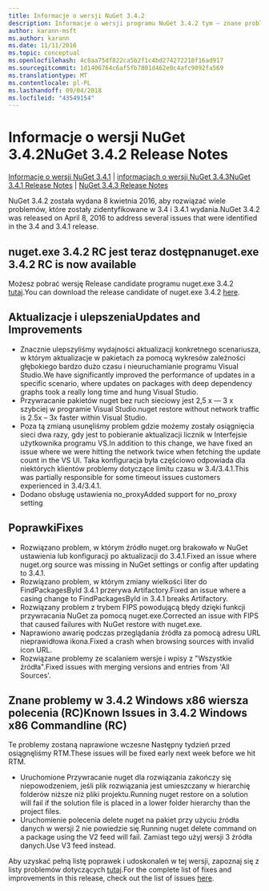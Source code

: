 ```yaml
---
title: Informacje o wersji NuGet 3.4.2
description: Informacje o wersji programu NuGet 3.4.2 tym — znane problemy, poprawki, funkcje dodane i DCRs.
author: karann-msft
ms.author: karann
ms.date: 11/11/2016
ms.topic: conceptual
ms.openlocfilehash: 4c8aa75df822ca5b2f1c4bd274272218f16ad917
ms.sourcegitcommit: 1d1406764c6af5fb7801d462e0c4afc9092fa569
ms.translationtype: MT
ms.contentlocale: pl-PL
ms.lasthandoff: 09/04/2018
ms.locfileid: "43549154"
---
```

# <a name="nuget-342-release-notes"></a><span data-ttu-id="ded05-103">Informacje o wersji NuGet 3.4.2</span><span class="sxs-lookup"><span data-stu-id="ded05-103">NuGet 3.4.2 Release Notes</span></span>

<span data-ttu-id="ded05-104">[Informacje o wersji NuGet 3.4.1](../release-notes/nuget-3.4.1.md) | [informacjach o wersji NuGet 3.4.3](../release-notes/nuget-3.4.3.md)</span><span class="sxs-lookup"><span data-stu-id="ded05-104">[NuGet 3.4.1 Release Notes](../release-notes/nuget-3.4.1.md) | [NuGet 3.4.3 Release Notes](../release-notes/nuget-3.4.3.md)</span></span>

<span data-ttu-id="ded05-105">NuGet 3.4.2 została wydana 8 kwietnia 2016, aby rozwiązać wiele problemów, które zostały zidentyfikowane w 3.4 i 3.4.1 wydania.</span><span class="sxs-lookup"><span data-stu-id="ded05-105">NuGet 3.4.2 was released on April 8, 2016 to address several issues that were identified in the 3.4 and 3.4.1 release.</span></span>

## <a name="nugetexe-342-rc-is-now-available"></a><span data-ttu-id="ded05-106">nuget.exe 3.4.2 RC jest teraz dostępna</span><span class="sxs-lookup"><span data-stu-id="ded05-106">nuget.exe 3.4.2 RC is now available</span></span>

<span data-ttu-id="ded05-107">Możesz pobrać wersję Release candidate programu nuget.exe 3.4.2 [tutaj](https://dist.nuget.org/index.html).</span><span class="sxs-lookup"><span data-stu-id="ded05-107">You can download the release candidate of nuget.exe 3.4.2 [here](https://dist.nuget.org/index.html).</span></span>

## <a name="updates-and-improvements"></a><span data-ttu-id="ded05-108">Aktualizacje i ulepszenia</span><span class="sxs-lookup"><span data-stu-id="ded05-108">Updates and Improvements</span></span>

* <span data-ttu-id="ded05-109">Znacznie ulepszyliśmy wydajności aktualizacji konkretnego scenariusza, w którym aktualizacje w pakietach za pomocą wykresów zależności głębokiego bardzo dużo czasu i nieuruchamianie programu Visual Studio.</span><span class="sxs-lookup"><span data-stu-id="ded05-109">We have significantly improved the performance of updates in a specific scenario, where updates on packages with deep dependency graphs took a really long time and hung Visual Studio.</span></span>
* <span data-ttu-id="ded05-110">Przywracanie pakietów nuget bez ruch sieciowy jest 2,5 x — 3 x szybciej w programie Visual Studio.</span><span class="sxs-lookup"><span data-stu-id="ded05-110">nuget restore without network traffic is 2.5x – 3x faster within Visual Studio.</span></span>
* <span data-ttu-id="ded05-111">Poza tą zmianą usunęliśmy problem gdzie możemy zostały osiągnięcia sieci dwa razy, gdy jest to pobieranie aktualizacji licznik w Interfejsie użytkownika programu VS.</span><span class="sxs-lookup"><span data-stu-id="ded05-111">In addition to this change, we have fixed an issue where we were hitting the network twice when fetching the update count in the VS UI.</span></span> <span data-ttu-id="ded05-112">Taka konfiguracja była częściowo odpowiada dla niektórych klientów problemy dotyczące limitu czasu w 3.4/3.4.1.</span><span class="sxs-lookup"><span data-stu-id="ded05-112">This was partially responsible for some timeout issues customers experienced in 3.4/3.4.1.</span></span>
* <span data-ttu-id="ded05-113">Dodano obsługę ustawienia no_proxy</span><span class="sxs-lookup"><span data-stu-id="ded05-113">Added support for no_proxy setting</span></span>

## <a name="fixes"></a><span data-ttu-id="ded05-114">Poprawki</span><span class="sxs-lookup"><span data-stu-id="ded05-114">Fixes</span></span>

* <span data-ttu-id="ded05-115">Rozwiązano problem, w którym źródło nuget.org brakowało w NuGet ustawienia lub konfiguracji po aktualizacji do 3.4.1.</span><span class="sxs-lookup"><span data-stu-id="ded05-115">Fixed an issue where nuget.org source was missing in NuGet settings or config after updating to 3.4.1.</span></span>
* <span data-ttu-id="ded05-116">Rozwiązano problem, w którym zmiany wielkości liter do FindPackagesById 3.4.1 przerywa Artifactory.</span><span class="sxs-lookup"><span data-stu-id="ded05-116">Fixed an issue where a casing change to FindPackagesById in 3.4.1 breaks Artifactory.</span></span>
* <span data-ttu-id="ded05-117">Rozwiązany problem z trybem FIPS powodującą błędy dzięki funkcji przywracania NuGet za pomocą nuget.exe.</span><span class="sxs-lookup"><span data-stu-id="ded05-117">Corrected an issue with FIPS that caused failures with NuGet restore with nuget.exe.</span></span>
* <span data-ttu-id="ded05-118">Naprawiono awarię podczas przeglądania źródła za pomocą adresu URL nieprawidłowa ikona.</span><span class="sxs-lookup"><span data-stu-id="ded05-118">Fixed a crash when browsing sources with invalid icon URL.</span></span>
* <span data-ttu-id="ded05-119">Rozwiązane problemy ze scalaniem wersje i wpisy z "Wszystkie źródła".</span><span class="sxs-lookup"><span data-stu-id="ded05-119">Fixed issues with merging versions and entries from 'All Sources'.</span></span>

## <a name="known-issues-in-342-windows-x86-commandline-rc"></a><span data-ttu-id="ded05-120">Znane problemy w 3.4.2 Windows x86 wiersza polecenia (RC)</span><span class="sxs-lookup"><span data-stu-id="ded05-120">Known Issues in 3.4.2 Windows x86 Commandline (RC)</span></span>

<span data-ttu-id="ded05-121">Te problemy zostaną naprawione wczesne Następny tydzień przed osiągnęliśmy RTM.</span><span class="sxs-lookup"><span data-stu-id="ded05-121">These issues will be fixed early next week before we hit RTM.</span></span>

*  <span data-ttu-id="ded05-122">Uruchomione Przywracanie nuget dla rozwiązania zakończy się niepowodzeniem, jeśli plik rozwiązania jest umieszczany w hierarchię folderów niższe niż pliki projektu.</span><span class="sxs-lookup"><span data-stu-id="ded05-122">Running nuget restore on a solution will fail if the solution file is placed in a lower folder hierarchy than the project files.</span></span>
*  <span data-ttu-id="ded05-123">Uruchomienie polecenia delete nuget na pakiet przy użyciu źródła danych w wersji 2 nie powiedzie się.</span><span class="sxs-lookup"><span data-stu-id="ded05-123">Running nuget delete command on a package using the V2 feed will fail.</span></span> <span data-ttu-id="ded05-124">Zamiast tego użyj wersji 3 źródła danych.</span><span class="sxs-lookup"><span data-stu-id="ded05-124">Use V3 feed instead.</span></span>


<span data-ttu-id="ded05-125">Aby uzyskać pełną listę poprawek i udoskonaleń w tej wersji, zapoznaj się z listy problemów dotyczących [tutaj](https://github.com/NuGet/Home/issues?utf8=%E2%9C%93&q=is%3Aissue+milestone%3A3.4.2++is%3Aclosed+).</span><span class="sxs-lookup"><span data-stu-id="ded05-125">For the complete list of fixes and improvements in this release, check out the list of issues [here](https://github.com/NuGet/Home/issues?utf8=%E2%9C%93&q=is%3Aissue+milestone%3A3.4.2++is%3Aclosed+).</span></span>